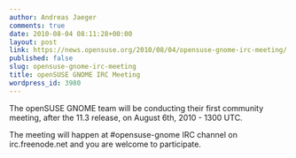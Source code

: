 ```yaml
---
author: Andreas Jaeger
comments: true
date: 2010-08-04 08:11:28+00:00
layout: post
link: https://news.opensuse.org/2010/08/04/opensuse-gnome-irc-meeting/
published: false
slug: opensuse-gnome-irc-meeting
title: openSUSE GNOME IRC Meeting
wordpress_id: 3980
---
```


The openSUSE GNOME team will be conducting their first community meeting, after the 11.3 release, on August 6th, 2010 - 1300 UTC.

The meeting will happen at #opensuse-gnome IRC channel on irc.freenode.net and you are welcome to participate.
